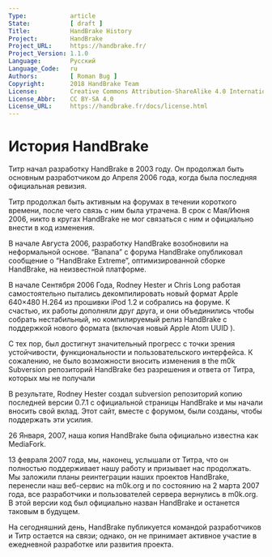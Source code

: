 ```yaml
---
Type:            article
State:           [ draft ]
Title:           HandBrake History
Project:         HandBrake
Project_URL:     https://handbrake.fr/
Project_Version: 1.1.0
Language:        Русский
Language_Code:   ru
Authors:         [ Roman Bug ]
Copyright:       2018 HandBrake Team
License:         Creative Commons Attribution-ShareAlike 4.0 International
License_Abbr:    CC BY-SA 4.0
License_URL:     https://handbrake.fr/docs/license.html
---
```


История HandBrake
=============================

Титр начал разработку HandBrake в 2003 году. Он продолжал быть основным разработчиком до Апреля 2006 года, когда была последняя официальная ревизия.

Титр продолжал быть активным на форумах в течении короткого времени, после чего связь с ним была утрачена.
В срок с Мая/Июня 2006, никто в кругах HandBrake не мог связаться с ним и официально внести в код изменения.

В начале Августа 2006, разработку HandBrake возобновили на неформальной основе. “Banana” с форума HandBrake опубликовал сообщение о “HandBrake Extreme”, оптимизированной сборке HandBrake, на неизвестной платформе.

В начале Сентября 2006 Года, Rodney Hester и Chris Long работая самостоятельно пытались декомпилировать новый формат Apple 640×480 H.264 из прошивки iPod 1.2 и собрались на форуме. К счастью, их работы дополняли друг друга, и они объединились чтобы собрать нестабильный, но компилируемый релиз HandBrake с поддержкой нового формата (включая новый Apple Atom UUID ).

С тех пор, был достигнут значительный прогресс с точки зрения устойчивости, функциональности и пользовательского интерфейса. К сожалению, не было возможности вносить изменения в the m0k Subversion репозиторий HandBrake без разрешения и ответа от Титра, которых мы не получали

В результате, Rodney Hester создал  subversion репозиторий копию последней версии 0.7.1  с официальной страницы HandBrake и  мы начали вносить свой вклад. Этот сайт, вместе с форумом, были созданы, чтобы поддержать эти усилия.

26 Января, 2007, наша копия HandBrake была официально известна как MediaFork.

13 февраля 2007 года, мы, наконец, услышали от Титра, что он полностью поддерживает нашу работу и призывает нас продолжать. Мы заложили планы реинтеграции наших проектов HandBrake, перенесли наш веб-сервис на m0k.org и по состоянию на 2 марта 2007 года, все разработчики и пользователей сервера вернулись в m0k.org. В этой версии код был официально назван HandBrake и останется таковым в будущем.

На сегодняшний день, HandBrake публикуется командой разработчиков и Титр остается на связи; однако, он не принимает активное участие в ежедневной разработке или развития проекта.